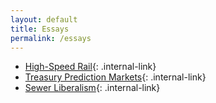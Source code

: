 ```yaml
---
layout: default
title: Essays
permalink: /essays
---
```


- [High-Speed Rail](/essays/high-speed-rail){: .internal-link}
- [Treasury Prediction Markets](/essays/treasury-prediction-markets){: .internal-link}
- [Sewer Liberalism](/essays/sewer-liberalism){: .internal-link}
